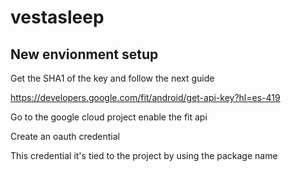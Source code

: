 # vestasleep

## New envionment setup

Get the SHA1 of the key and follow the next guide 

https://developers.google.com/fit/android/get-api-key?hl=es-419


Go to the google cloud project enable the fit api

Create an oauth credential

This credential it's tied to the project by using the package name
